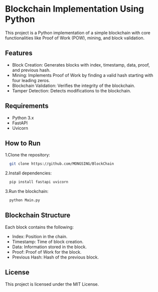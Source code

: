 
# Blockchain Implementation Using Python

This project is a Python implementation of a simple blockchain with core functionalities like Proof of Work (POW), mining, and block validation.

## Features

- Block Creation: Generates blocks with index, timestamp, data, proof, and previous hash.
- Mining: Implements Proof of Work by finding a valid hash starting with four leading zeros.
- Blockchain Validation: Verifies the integrity of the blockchain.
- Tamper Detection: Detects modifications to the blockchain.


## Requirements

- Python 3.x
- FastAPI
- Uvicorn
## How to Run
1.Clone the repository:
```bash
  git clone https://github.com/MONGSING/BlockChain
```
2.Install dependencies:
```bash
  pip install fastapi uvicorn
```
3.Run the blockchain:
```bash
  python Main.py
```
    
## Blockchain Structure
Each block contains the following:

- Index: Position in the chain.
- Timestamp: Time of block creation.
- Data: Information stored in the block.
- Proof: Proof of Work for the block.
- Previous Hash: Hash of the previous block.
## License
This project is licensed under the MIT License.
